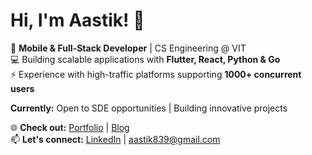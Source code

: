 # Hi, I'm Aastik! 👋

🚀 **Mobile & Full-Stack Developer** | CS Engineering @ VIT  
💻 Building scalable applications with **Flutter, React, Python & Go**  
⚡ Experience with high-traffic platforms supporting **1000+ concurrent users**  

**Currently:** Open to SDE opportunities | Building innovative projects

🌐 **Check out:** [Portfolio](http://portfolio.aastikn.tech/) | [Blog](https://blog.aastikn.tech/)  
📫 **Let's connect:** [LinkedIn](https://linkedin.com/in/aastik-narang) | aastik839@gmail.com
